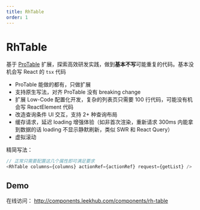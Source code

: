 ```yaml
---
title: RhTable
order: 1
---
```


# RhTable

基于 [ProTable](https://procomponents.ant.design/components/table?current=1&pageSize=5) 扩展，探索高效研发实践，做到**基本不写**可能重复的代码。基本没机会写 React 的 `tsx` 代码

- ProTable 能做的都有，只做扩展
- 支持原生写法，对齐 ProTable 没有 breaking change
- 扩展 Low-Code 配置化开发，复杂的列表页只需要 100 行代码，可能没有机会写 ReactElement 代码
- 改造查询条件 UI 交互，支持 2+ 种查询布局
- 缓存请求，延迟 loading 增强体验（如非首次渲染，重新请求 300ms 内能拿到数据的话 loading 不显示静默刷新，类似 SWR 和 React Query）
- 虚拟滚动

精简写法：

```js
// 正常只需要配置这几个属性即可满足要求
<RhTable columns={columns} actionRef={actionRef} request={getList} />
```

## Demo

在线访问： http://components.leekhub.com/components/rh-table
